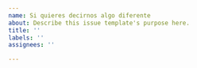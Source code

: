 ```yaml
---
name: Si quieres decirnos algo diferente
about: Describe this issue template's purpose here.
title: ''
labels: ''
assignees: ''

---
```



